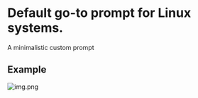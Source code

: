 # Default go-to prompt for Linux systems. 
A minimalistic custom prompt

## Example
![img.png](img.png)
